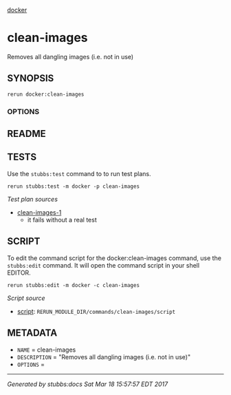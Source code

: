 [docker](../../index.html)
# clean-images 

Removes all dangling images (i.e. not in use)

## SYNOPSIS

    rerun docker:clean-images 

### OPTIONS



## README



## TESTS

Use the `stubbs:test` command to to run test plans.

    rerun stubbs:test -m docker -p clean-images

*Test plan sources*

* [clean-images-1](../../tests/clean-images-1.html)
  * it fails without a real test

## SCRIPT

To edit the command script for the docker:clean-images command, 
use the `stubbs:edit`
command. It will open the command script in your shell EDITOR.

    rerun stubbs:edit -m docker -c clean-images

*Script source*

* [script](script.html): `RERUN_MODULE_DIR/commands/clean-images/script`

## METADATA

* `NAME` = clean-images
* `DESCRIPTION` = "Removes all dangling images (i.e. not in use)"
* `OPTIONS` = 

----

*Generated by stubbs:docs Sat Mar 18 15:57:57 EDT 2017*

